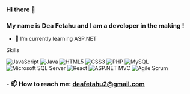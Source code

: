 ### Hi there 👋

### My name is Dea Fetahu and I am a developer in the making !

- 🌱 I’m currently learning ASP.NET

Skills
<p align="left">
  <img src="https://img.shields.io/badge/javascript-%23323330.svg?style=for-the-badge&logo=javascript&logoColor=%23F7DF1E" alt="JavaScript" />
  <img src="https://img.shields.io/badge/java-%23ED8B00.svg?style=for-the-badge&logo=openjdk&logoColor=white" alt="Java" />
  <img src="https://img.shields.io/badge/html5-%23E34F26.svg?style=for-the-badge&logo=html5&logoColor=white" alt="HTML5" />
  <img src="https://img.shields.io/badge/css3-%231572B6.svg?style=for-the-badge&logo=css3&logoColor=white" alt="CSS3" />
  <img src="https://img.shields.io/badge/php-%23777BB4.svg?style=for-the-badge&logo=php&logoColor=white" alt="PHP" />
  <img src="https://img.shields.io/badge/mysql-%2300f.svg?style=for-the-badge&logo=mysql&logoColor=white" alt="MySQL" />
  <img src="https://img.shields.io/badge/Microsoft%20SQL%20Server-%23CC2927.svg?style=for-the-badge&logo=microsoft-sql-server&logoColor=white" alt="Microsoft SQL Server" />
  <img src="https://img.shields.io/badge/react-%2320232a.svg?style=for-the-badge&logo=react&logoColor=%2361DAFB" alt="React" />
  <img src="https://img.shields.io/badge/ASP.NET%20MVC-%2300f.svg?style=for-the-badge&logo=asp.net&logoColor=white" alt="ASP.NET MVC" />
  <img src="https://img.shields.io/badge/Agile%20Scrum-%2300f.svg?style=for-the-badge&logoColor=white" alt="Agile Scrum" />
</p>


### - 📫 How to reach me: deafetahu2@gmail.com

